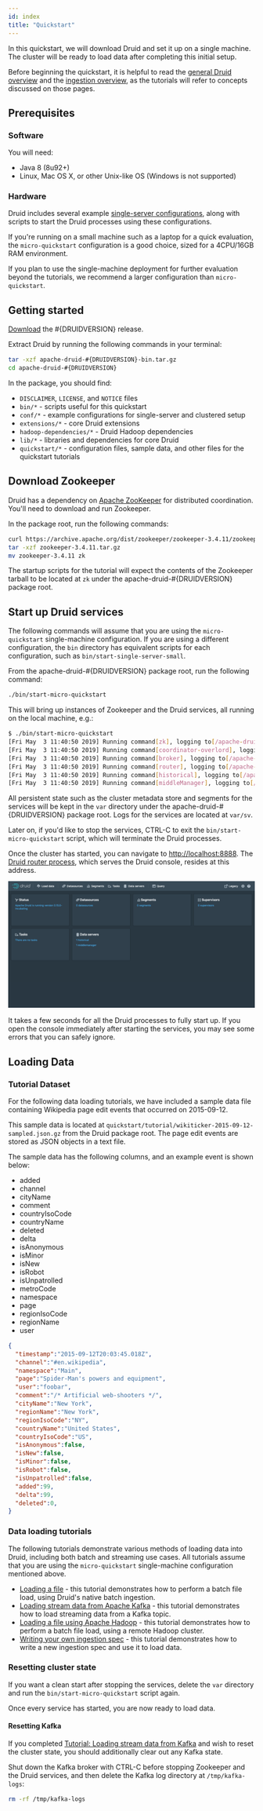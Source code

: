 ```yaml
---
id: index
title: "Quickstart"
---
```


<!--
  ~ Licensed to the Apache Software Foundation (ASF) under one
  ~ or more contributor license agreements.  See the NOTICE file
  ~ distributed with this work for additional information
  ~ regarding copyright ownership.  The ASF licenses this file
  ~ to you under the Apache License, Version 2.0 (the
  ~ "License"); you may not use this file except in compliance
  ~ with the License.  You may obtain a copy of the License at
  ~
  ~   http://www.apache.org/licenses/LICENSE-2.0
  ~
  ~ Unless required by applicable law or agreed to in writing,
  ~ software distributed under the License is distributed on an
  ~ "AS IS" BASIS, WITHOUT WARRANTIES OR CONDITIONS OF ANY
  ~ KIND, either express or implied.  See the License for the
  ~ specific language governing permissions and limitations
  ~ under the License.
  -->


In this quickstart, we will download Druid and set it up on a single machine. The cluster will be ready to load data
after completing this initial setup.

Before beginning the quickstart, it is helpful to read the [general Druid overview](../design/index.md) and the
[ingestion overview](../ingestion/index.md), as the tutorials will refer to concepts discussed on those pages.

## Prerequisites

### Software

You will need:

* Java 8 (8u92+)
* Linux, Mac OS X, or other Unix-like OS (Windows is not supported)


### Hardware

Druid includes several example [single-server configurations](../operations/single-server.md), along with scripts to
start the Druid processes using these configurations.

If you're running on a small machine such as a laptop for a quick evaluation, the `micro-quickstart` configuration is
a good choice, sized for a 4CPU/16GB RAM environment.

If you plan to use the single-machine deployment for further evaluation beyond the tutorials, we recommend a larger
configuration than `micro-quickstart`.

## Getting started

[Download](https://www.apache.org/dyn/closer.cgi?path=/incubator/druid/#{DRUIDVERSION}/apache-druid-#{DRUIDVERSION}-bin.tar.gz)
the #{DRUIDVERSION} release.

Extract Druid by running the following commands in your terminal:

```bash
tar -xzf apache-druid-#{DRUIDVERSION}-bin.tar.gz
cd apache-druid-#{DRUIDVERSION}
```

In the package, you should find:

* `DISCLAIMER`, `LICENSE`, and `NOTICE` files
* `bin/*` - scripts useful for this quickstart
* `conf/*` - example configurations for single-server and clustered setup
* `extensions/*` - core Druid extensions
* `hadoop-dependencies/*` - Druid Hadoop dependencies
* `lib/*` - libraries and dependencies for core Druid
* `quickstart/*` - configuration files, sample data, and other files for the quickstart tutorials

## Download Zookeeper

Druid has a dependency on [Apache ZooKeeper](http://zookeeper.apache.org/) for distributed coordination. You'll
need to download and run Zookeeper.

In the package root, run the following commands:

```bash
curl https://archive.apache.org/dist/zookeeper/zookeeper-3.4.11/zookeeper-3.4.11.tar.gz -o zookeeper-3.4.11.tar.gz
tar -xzf zookeeper-3.4.11.tar.gz
mv zookeeper-3.4.11 zk
```

The startup scripts for the tutorial will expect the contents of the Zookeeper tarball to be located at `zk` under the
apache-druid-#{DRUIDVERSION} package root.

## Start up Druid services

The following commands will assume that you are using the `micro-quickstart` single-machine configuration. If you are
using a different configuration, the `bin` directory has equivalent scripts for each configuration, such as
`bin/start-single-server-small`.

From the apache-druid-#{DRUIDVERSION} package root, run the following command:

```bash
./bin/start-micro-quickstart
```

This will bring up instances of Zookeeper and the Druid services, all running on the local machine, e.g.:

```bash
$ ./bin/start-micro-quickstart
[Fri May  3 11:40:50 2019] Running command[zk], logging to[/apache-druid-#{DRUIDVERSION}/var/sv/zk.log]: bin/run-zk conf
[Fri May  3 11:40:50 2019] Running command[coordinator-overlord], logging to[/apache-druid-#{DRUIDVERSION}/var/sv/coordinator-overlord.log]: bin/run-druid coordinator-overlord conf/druid/single-server/micro-quickstart
[Fri May  3 11:40:50 2019] Running command[broker], logging to[/apache-druid-#{DRUIDVERSION}/var/sv/broker.log]: bin/run-druid broker conf/druid/single-server/micro-quickstart
[Fri May  3 11:40:50 2019] Running command[router], logging to[/apache-druid-#{DRUIDVERSION}/var/sv/router.log]: bin/run-druid router conf/druid/single-server/micro-quickstart
[Fri May  3 11:40:50 2019] Running command[historical], logging to[/apache-druid-#{DRUIDVERSION}/var/sv/historical.log]: bin/run-druid historical conf/druid/single-server/micro-quickstart
[Fri May  3 11:40:50 2019] Running command[middleManager], logging to[/apache-druid-#{DRUIDVERSION}/var/sv/middleManager.log]: bin/run-druid middleManager conf/druid/single-server/micro-quickstart
```

All persistent state such as the cluster metadata store and segments for the services will be kept in the `var` directory under the apache-druid-#{DRUIDVERSION} package root. Logs for the services are located at `var/sv`.

Later on, if you'd like to stop the services, CTRL-C to exit the `bin/start-micro-quickstart` script, which will terminate the Druid processes.

Once the cluster has started, you can navigate to [http://localhost:8888](http://localhost:8888).
The [Druid router process](../design/router.md), which serves the Druid console, resides at this address.

![Druid console](../assets/tutorial-quickstart-01.png "Druid console")

It takes a few seconds for all the Druid processes to fully start up. If you open the console immediately after starting the services, you may see some errors that you can safely ignore.


## Loading Data

### Tutorial Dataset

For the following data loading tutorials, we have included a sample data file containing Wikipedia page edit events that occurred on 2015-09-12.

This sample data is located at `quickstart/tutorial/wikiticker-2015-09-12-sampled.json.gz` from the Druid package root.
The page edit events are stored as JSON objects in a text file.

The sample data has the following columns, and an example event is shown below:

  * added
  * channel
  * cityName
  * comment
  * countryIsoCode
  * countryName
  * deleted
  * delta
  * isAnonymous
  * isMinor
  * isNew
  * isRobot
  * isUnpatrolled
  * metroCode
  * namespace
  * page
  * regionIsoCode
  * regionName
  * user

```json
{
  "timestamp":"2015-09-12T20:03:45.018Z",
  "channel":"#en.wikipedia",
  "namespace":"Main",
  "page":"Spider-Man's powers and equipment",
  "user":"foobar",
  "comment":"/* Artificial web-shooters */",
  "cityName":"New York",
  "regionName":"New York",
  "regionIsoCode":"NY",
  "countryName":"United States",
  "countryIsoCode":"US",
  "isAnonymous":false,
  "isNew":false,
  "isMinor":false,
  "isRobot":false,
  "isUnpatrolled":false,
  "added":99,
  "delta":99,
  "deleted":0,
}
```


### Data loading tutorials

The following tutorials demonstrate various methods of loading data into Druid, including both batch and streaming use cases.
All tutorials assume that you are using the `micro-quickstart` single-machine configuration mentioned above.

- [Loading a file](./tutorial-batch.md) - this tutorial demonstrates how to perform a batch file load, using Druid's native batch ingestion.
- [Loading stream data from Apache Kafka](./tutorial-kafka.md) - this tutorial demonstrates how to load streaming data from a Kafka topic.
- [Loading a file using Apache Hadoop](./tutorial-batch-hadoop.md) - this tutorial demonstrates how to perform a batch file load, using a remote Hadoop cluster.
- [Writing your own ingestion spec](./tutorial-ingestion-spec.md) - this tutorial demonstrates how to write a new ingestion spec and use it to load data.

### Resetting cluster state

If you want a clean start after stopping the services, delete the `var` directory and run the `bin/start-micro-quickstart` script again.

Once every service has started, you are now ready to load data.

#### Resetting Kafka

If you completed [Tutorial: Loading stream data from Kafka](./tutorial-kafka.md) and wish to reset the cluster state, you should additionally clear out any Kafka state.

Shut down the Kafka broker with CTRL-C before stopping Zookeeper and the Druid services, and then delete the Kafka log directory at `/tmp/kafka-logs`:

```bash
rm -rf /tmp/kafka-logs
```
